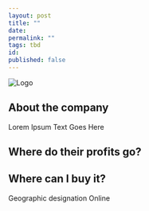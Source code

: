 ```yaml
---
layout: post
title: ""
date: 
permalink: ""
tags: tbd
id: 
published: false
---
```


![Logo](/assets/img/logo.png)

## About the company 
Lorem Ipsum Text Goes Here

## Where do their profits go? 

## Where can I buy it?  
Geographic designation
Online 



